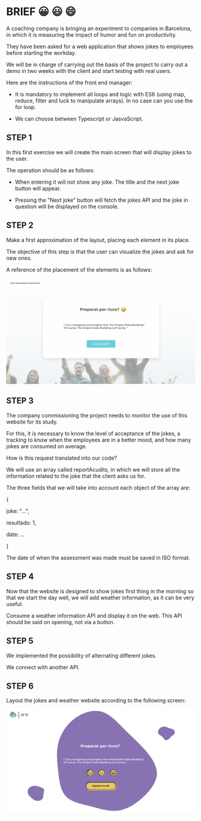 # BRIEF 😀 😃 😄

A coaching company is bringing an experiment to companies in Barcelona, ​​in which it is measuring the impact of humor and fun on productivity.

They have been asked for a web application that shows jokes to employees before starting the workday.

We will be in charge of carrying out the basis of the project to carry out a demo in two weeks with the client and start testing with real users.

Here are the instructions of the front end manager:

- It is mandatory to implement all loops and logic with ES6 (using map, reduce, filter and luck to manipulate arrays). In no case can you use the for loop.

- We can choose between Typescript or JasvaScript.

## STEP 1

In this first exercise we will create the main screen that will display jokes to the user.

The operation should be as follows:

- When entering it will not show any joke. The title and the next joke button will appear.

- Pressing the "Next joke" button will fetch the jokes API and the joke in question will be displayed on the console.

## STEP 2

Make a first approximation of the layout, placing each element in its place.

The objective of this step is that the user can visualize the jokes and ask for new ones.

A reference of the placement of the elements is as follows:

![image-exercise-2](./images/exercise-2.png)

## STEP 3

The company commissioning the project needs to monitor the use of this website for its study.

For this, it is necessary to know the level of acceptance of the jokes, a tracking to know when the employees are in a better mood, and how many jokes are consumed on average.

How is this request translated into our code?

We will use an array called reportAcudits, in which we will store all the information related to the joke that the client asks us for.

The three fields that we will take into account each object of the array are:

{

  joke: "...",

  resultado: 1,

  date: ...


}


The date of when the assessment was made must be saved in ISO format.

## STEP 4

Now that the website is designed to show jokes first thing in the morning so that we start the day well, we will add weather information, as it can be very useful.

Consume a weather information API and display it on the web. This API should be said on opening, not via a button.

## STEP 5

We implemented the possibility of alternating different jokes.

We connect with another API.

## STEP 6 

Layout the jokes and weather website according to the following screen:

![maqueta-2](./images/maqueta.png)












